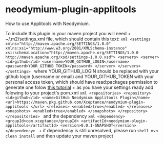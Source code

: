 # neodymium-plugin-applitools
How to use Applitools with Neodymium.

To include this plugin in your maven project you will need 
    + ~/.m2/settings.xml file, which should contain this text:
    ```xml
      <settings xmlns="http://maven.apache.org/SETTINGS/1.0.0"
      xmlns:xsi="http://www.w3.org/2001/XMLSchema-instance"
      xsi:schemaLocation="http://maven.apache.org/SETTINGS/1.0.0
                          http://maven.apache.org/xsd/settings-1.0.0.xsd">
      <servers>
        <server>
          <id>github</id>
          <username>YOUR_GITHUB_LOGIN</username>
          <password>YOUR_GITHUB_TOKEN</password>
        </server>
      </servers>
    </settings>
    ```
    where YOUR_GITHUB_LOGIN should be replaced with your github login (username or email) 
    and YOUR_GITHUB_TOKEN with your personal access token, which should have read:packages permission
    to generate one folow [this tutorial](https://help.github.com/en/github/authenticating-to-github/creating-a-personal-access-token-for-the-command-line)
    + as you have your settings ready add folowing to your project's pom.xml
    ```xml
    	<repositories>
        <repository>
          <id>github</id>
          <name>GitHub Neodymium Applitools Plugin</name>
          <url>https://maven.pkg.github.com/Xceptance/neodymium-plugin-applitools
          </url>
          <releases>
            <enabled>true</enabled>
          </releases>
          <snapshots>
            <enabled>true</enabled>
          </snapshots>
        </repository>
     </repositories>
     ```
     and the dependency
     ```xml
     		<dependency>
          <groupId>com.xceptance</groupId>
          <artifactId>neodymium-plugin-applitools</artifactId>
          <version>0.0.1-SNAPSHOT</version>
        </dependency>
     ```
     + if dependency is still unresolved, please run ```shell mvn clean install``` and then update your maven project
